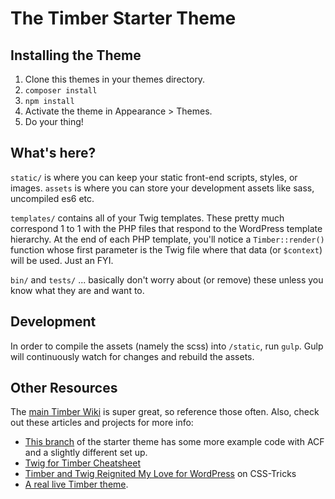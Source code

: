 
# The Timber Starter Theme

## Installing the Theme

1. Clone this themes in your themes directory.
2. `composer install`
3. `npm install`
4. Activate the theme in Appearance >  Themes.
5. Do your thing!

## What's here?

`static/` is where you can keep your static front-end scripts, styles, or images.
`assets` is where you can store your development assets like sass, uncompiled es6 etc.

`templates/` contains all of your Twig templates. These pretty much correspond 1 to 1 with the PHP files that respond to the WordPress template hierarchy. At the end of each PHP template, you'll notice a `Timber::render()` function whose first parameter is the Twig file where that data (or `$context`) will be used. Just an FYI.

`bin/` and `tests/` ... basically don't worry about (or remove) these unless you know what they are and want to.

## Development

In order to compile the assets (namely the scss) into `/static`, run `gulp`. Gulp will continuously watch for changes and rebuild the assets.

## Other Resources

The [main Timber Wiki](https://github.com/jarednova/timber/wiki) is super great, so reference those often. Also, check out these articles and projects for more info:

* [This branch](https://github.com/laras126/timber-starter-theme/tree/tackle-box) of the starter theme has some more example code with ACF and a slightly different set up.
* [Twig for Timber Cheatsheet](http://notlaura.com/the-twig-for-timber-cheatsheet/)
* [Timber and Twig Reignited My Love for WordPress](https://css-tricks.com/timber-and-twig-reignited-my-love-for-wordpress/) on CSS-Tricks
* [A real live Timber theme](https://github.com/laras126/yuling-theme).
